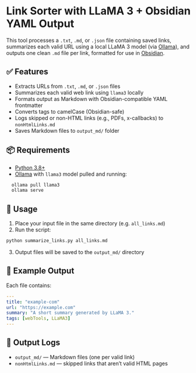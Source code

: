 # Link Sorter with LLaMA 3 + Obsidian YAML Output

This tool processes a `.txt`, `.md`, or `.json` file containing saved links, summarizes each valid URL using a local LLaMA 3 model (via [Ollama](https://ollama.com)), and outputs one clean `.md` file per link, formatted for use in [Obsidian](https://obsidian.md).

## ✅ Features

- Extracts URLs from `.txt`, `.md`, or `.json` files
- Summarizes each valid web link using `llama3` locally
- Formats output as Markdown with Obsidian-compatible YAML frontmatter
- Converts tags to camelCase (Obsidian-safe)
- Logs skipped or non-HTML links (e.g., PDFs, x-callbacks) to `nonHtmlLinks.md`
- Saves Markdown files to `output_md/` folder

## 📦 Requirements

- [Python 3.8+](https://www.python.org/)
- [Ollama](https://ollama.com/) with `llama3` model pulled and running:
```bash
  ollama pull llama3
  ollama serve
```
  
## 🚀 Usage

1. Place your input file in the same directory (e.g. `all_links.md`) 
2. Run the script:
```bash
python summarize_links.py all_links.md
```

3. Output files will be saved to the `output_md/` directory

## 📝 Example Output

Each file contains:
```yaml
---
title: "example-com"
url: "https://example.com"
summary: "A short summary generated by LLaMA 3."
tags: [webTools, LLaMA3]
---

```

## 📁 Output Logs

- `output_md/` — Markdown files (one per valid link)
- `nonHtmlLinks.md` — skipped links that aren’t valid HTML pages
